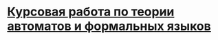# [Курсовая работа по теории автоматов и формальных языков](https://github.com/vecherochek/FSMHumster/blob/master/files/%D0%9A%D1%83%D1%80%D1%81%D0%BE%D0%B2%D0%B0%D1%8F%20%D1%80%D0%B0%D0%B1%D0%BE%D1%82%D0%B0%20%D0%BF%D0%BE%20%D0%A2%D0%90%D0%B8%D0%A4%D0%AF.pdf)
